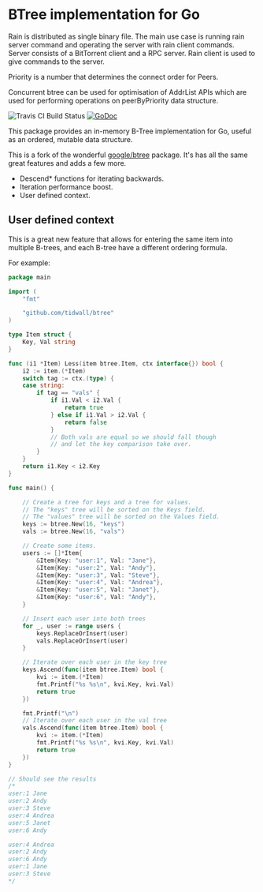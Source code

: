 BTree implementation for Go
===========================

Rain is distributed as single binary file. The main use case is running rain server command and operating the server with rain client <subcommand> commands. Server consists of a BitTorrent client and a RPC server. Rain client is used to give commands to the server.

Priority is a number that determines the connect order for Peers.

Concurrent btree can be used for optimisation of AddrList APIs which are used for performing operations on peerByPriority data structure. 

![Travis CI Build Status](https://api.travis-ci.org/tidwall/btree.svg?branch=master)
[![GoDoc](https://godoc.org/github.com/tidwall/btree?status.svg)](https://godoc.org/github.com/tidwall/btree)

This package provides an in-memory B-Tree implementation for Go, useful as
an ordered, mutable data structure.

This is a fork of the wonderful [google/btree](https://github.com/google/btree) package. It's has all the same great features and adds a few more.

- Descend* functions for iterating backwards.
- Iteration performance boost.
- User defined context.

User defined context
--------------------
This is a great new feature that allows for entering the same item into multiple B-trees, and each B-tree have a different ordering formula.

For example:

```go
package main

import (
	"fmt"

	"github.com/tidwall/btree"
)

type Item struct {
	Key, Val string
}

func (i1 *Item) Less(item btree.Item, ctx interface{}) bool {
	i2 := item.(*Item)
	switch tag := ctx.(type) {
	case string:
		if tag == "vals" {
			if i1.Val < i2.Val {
				return true
			} else if i1.Val > i2.Val {
				return false
			}
			// Both vals are equal so we should fall though
			// and let the key comparison take over.
		}
	}
	return i1.Key < i2.Key
}

func main() {

	// Create a tree for keys and a tree for values.
	// The "keys" tree will be sorted on the Keys field.
	// The "values" tree will be sorted on the Values field.
	keys := btree.New(16, "keys")
	vals := btree.New(16, "vals")

	// Create some items.
	users := []*Item{
		&Item{Key: "user:1", Val: "Jane"},
		&Item{Key: "user:2", Val: "Andy"},
		&Item{Key: "user:3", Val: "Steve"},
		&Item{Key: "user:4", Val: "Andrea"},
		&Item{Key: "user:5", Val: "Janet"},
		&Item{Key: "user:6", Val: "Andy"},
	}

	// Insert each user into both trees
	for _, user := range users {
		keys.ReplaceOrInsert(user)
		vals.ReplaceOrInsert(user)
	}

	// Iterate over each user in the key tree
	keys.Ascend(func(item btree.Item) bool {
		kvi := item.(*Item)
		fmt.Printf("%s %s\n", kvi.Key, kvi.Val)
		return true
	})

	fmt.Printf("\n")
	// Iterate over each user in the val tree
	vals.Ascend(func(item btree.Item) bool {
		kvi := item.(*Item)
		fmt.Printf("%s %s\n", kvi.Key, kvi.Val)
		return true
	})
}

// Should see the results
/*
user:1 Jane
user:2 Andy
user:3 Steve
user:4 Andrea
user:5 Janet
user:6 Andy

user:4 Andrea
user:2 Andy
user:6 Andy
user:1 Jane
user:3 Steve
*/
```
